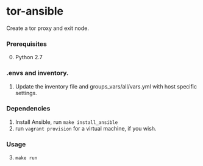 # tor-ansible
Create a tor proxy and exit node.

### Prerequisites
0. Python 2.7

### .envs and inventory.
1. Update the inventory file and groups_vars/all/vars.yml with host specific settings.

### Dependencies
1. Install Ansible, run ```make install_ansible```
2. run ```vagrant provision``` for a virtual machine, if you wish.

### Usage
3. ```make run```
